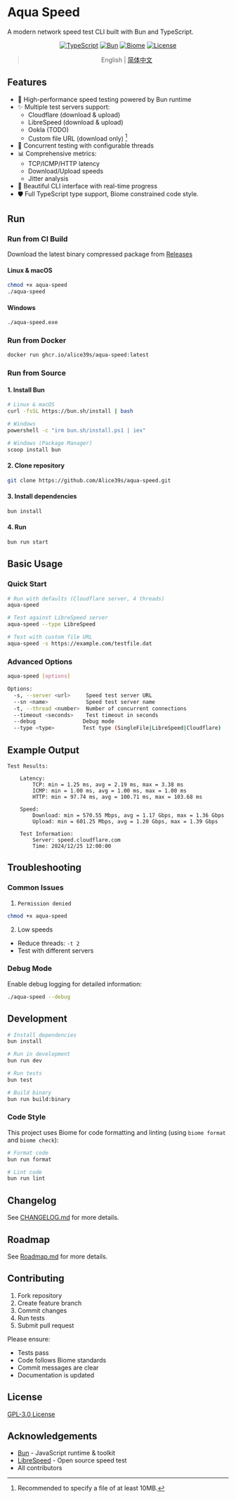 # Aqua Speed

A modern network speed test CLI built with Bun and TypeScript.

<div align="center">

[![TypeScript](https://img.shields.io/badge/TypeScript-%23007ACC.svg?style=flat&logo=typescript&logoColor=white)](https://www.typescriptlang.org/)
[![Bun](https://img.shields.io/badge/Bun-%2314151a.svg?style=flat&logo=bun&logoColor=#fbf0df)](https://bun.sh)
[![Biome](https://img.shields.io/badge/Biome-%23171c2b.svg?style=flat&logo=biome&logoColor=#60a5fa)](https://biomejs.dev/)
[![License](https://img.shields.io/badge/License-GPL%203.0-blue.svg)](LICENSE)

</div>

<div align="center">


> English | [简体中文](README.zh.md)

</div>

## Features

- 🚀 High-performance speed testing powered by Bun runtime
- ✨ Multiple test servers support:
  - Cloudflare (download & upload)
  - LibreSpeed (download & upload) 
  - Ookla (TODO)
  - Custom file URL (download only) [^1]
- 🧵 Concurrent testing with configurable threads
- 📊 Comprehensive metrics:
  - TCP/ICMP/HTTP latency
  - Download/Upload speeds
  - Jitter analysis
- 🎨 Beautiful CLI interface with real-time progress
- 🛡️ Full TypeScript type support, Biome constrained code style.

## Run

### Run from CI Build

Download the latest binary compressed package from [Releases](https://github.com/Alice39s/aqua-speed/releases)

#### Linux & macOS
```bash
chmod +x aqua-speed
./aqua-speed
```

#### Windows
```bash
./aqua-speed.exe 
```

### Run from Docker

```bash
docker run ghcr.io/alice39s/aqua-speed:latest
```

### Run from Source

#### 1. Install Bun

```bash
# Linux & macOS
curl -fsSL https://bun.sh/install | bash

# Windows
powershell -c "irm bun.sh/install.ps1 | iex"

# Windows (Package Manager)
scoop install bun
```

#### 2. Clone repository

```bash
git clone https://github.com/Alice39s/aqua-speed.git
```

#### 3. Install dependencies

```bash
bun install
```

#### 4. Run

```bash
bun run start
```

## Basic Usage

### Quick Start
```bash
# Run with defaults (Cloudflare server, 4 threads)
aqua-speed

# Test against LibreSpeed server
aqua-speed --type LibreSpeed

# Test with custom file URL
aqua-speed -s https://example.com/testfile.dat
```

### Advanced Options

```bash
aqua-speed [options]

Options:
  -s, --server <url>     Speed test server URL
  --sn <name>            Speed test server name 
  -t, --thread <number>  Number of concurrent connections  
  --timeout <seconds>    Test timeout in seconds
  --debug               Debug mode
  --type <type>         Test type (SingleFile|LibreSpeed|Cloudflare)
```

## Example Output

```
Test Results:

    Latency:
        TCP: min = 1.25 ms, avg = 2.19 ms, max = 3.38 ms
        ICMP: min = 1.00 ms, avg = 1.00 ms, max = 1.00 ms
        HTTP: min = 97.74 ms, avg = 100.71 ms, max = 103.68 ms

    Speed:
        Download: min = 570.55 Mbps, avg = 1.17 Gbps, max = 1.36 Gbps
        Upload: min = 601.25 Mbps, avg = 1.20 Gbps, max = 1.39 Gbps

    Test Information:
        Server: speed.cloudflare.com
        Time: 2024/12/25 12:00:00
```

## Troubleshooting

### Common Issues

1. `Permission denied`

```bash
chmod +x aqua-speed
```

2. Low speeds
- Reduce threads: `-t 2`
- Test with different servers

### Debug Mode

Enable debug logging for detailed information:
```bash
./aqua-speed --debug
```

## Development

```bash
# Install dependencies
bun install

# Run in development
bun run dev

# Run tests
bun test

# Build binary
bun run build:binary
```

### Code Style

This project uses Biome for code formatting and linting (using `biome format` and `biome check`):

```bash
# Format code
bun run format

# Lint code
bun run lint
```

## Changelog

See [CHANGELOG.md](CHANGELOG.md) for more details.

## Roadmap

See [Roadmap.md](Roadmap.md) for more details.

## Contributing

1. Fork repository
2. Create feature branch
3. Commit changes
4. Run tests
5. Submit pull request

Please ensure:
- Tests pass
- Code follows Biome standards
- Commit messages are clear
- Documentation is updated

## License

[GPL-3.0 License](LICENSE)

## Acknowledgements

- [Bun](https://bun.sh) - JavaScript runtime & toolkit
- [LibreSpeed](https://github.com/librespeed/speedtest) - Open source speed test
- All contributors

[^1]: Recommended to specify a file of at least 10MB.